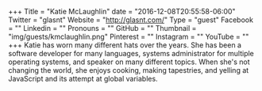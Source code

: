 +++
Title = "Katie McLaughlin"
date = "2016-12-08T20:55:58-06:00"
Twitter = "glasnt"
Website = "http://glasnt.com/"
Type = "guest"
Facebook = ""
Linkedin = ""
Pronouns = ""
GitHub = ""
Thumbnail = "img/guests/kmclaughlin.png"
Pinterest = ""
Instagram = ""
YouTube = ""
+++
Katie has worn many different hats over the years. She has been a software developer for many languages, systems administrator for multiple operating systems, and speaker on many different topics.
When she&#39;s not changing the world, she enjoys cooking, making tapestries, and yelling at JavaScript and its attempt at global variables.
